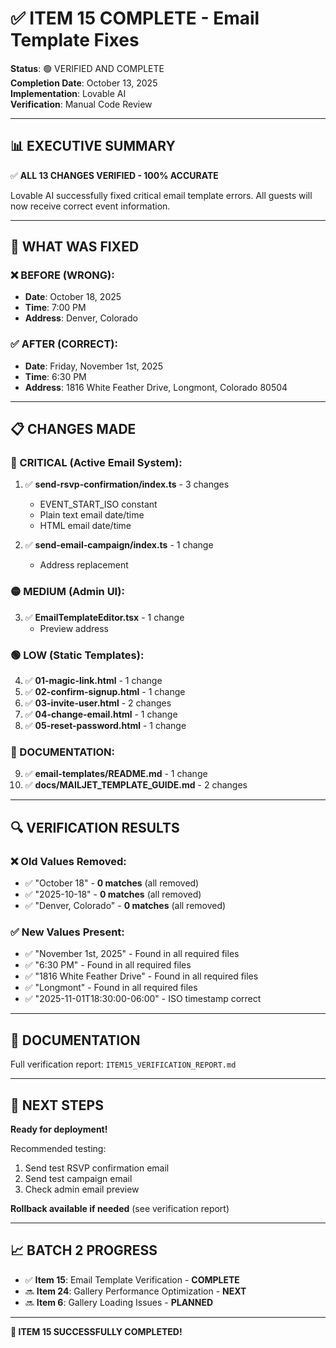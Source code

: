# ✅ ITEM 15 COMPLETE - Email Template Fixes

**Status**: 🟢 VERIFIED AND COMPLETE  
**Completion Date**: October 13, 2025  
**Implementation**: Lovable AI  
**Verification**: Manual Code Review

---

## 📊 EXECUTIVE SUMMARY

✅ **ALL 13 CHANGES VERIFIED - 100% ACCURATE**

Lovable AI successfully fixed critical email template errors. All guests will now receive correct event information.

---

## 🎯 WHAT WAS FIXED

### ❌ BEFORE (WRONG):
- **Date**: October 18, 2025
- **Time**: 7:00 PM
- **Address**: Denver, Colorado

### ✅ AFTER (CORRECT):
- **Date**: Friday, November 1st, 2025
- **Time**: 6:30 PM
- **Address**: 1816 White Feather Drive, Longmont, Colorado 80504

---

## 📋 CHANGES MADE

### 🔴 CRITICAL (Active Email System):
1. ✅ **send-rsvp-confirmation/index.ts** - 3 changes
   - EVENT_START_ISO constant
   - Plain text email date/time
   - HTML email date/time

2. ✅ **send-email-campaign/index.ts** - 1 change
   - Address replacement

### 🟡 MEDIUM (Admin UI):
3. ✅ **EmailTemplateEditor.tsx** - 1 change
   - Preview address

### 🟢 LOW (Static Templates):
4. ✅ **01-magic-link.html** - 1 change
5. ✅ **02-confirm-signup.html** - 1 change
6. ✅ **03-invite-user.html** - 2 changes
7. ✅ **04-change-email.html** - 1 change
8. ✅ **05-reset-password.html** - 1 change

### 📝 DOCUMENTATION:
9. ✅ **email-templates/README.md** - 1 change
10. ✅ **docs/MAILJET_TEMPLATE_GUIDE.md** - 2 changes

---

## 🔍 VERIFICATION RESULTS

### ❌ Old Values Removed:
- ✅ "October 18" - **0 matches** (all removed)
- ✅ "2025-10-18" - **0 matches** (all removed)
- ✅ "Denver, Colorado" - **0 matches** (all removed)

### ✅ New Values Present:
- ✅ "November 1st, 2025" - Found in all required files
- ✅ "6:30 PM" - Found in all required files
- ✅ "1816 White Feather Drive" - Found in all required files
- ✅ "Longmont" - Found in all required files
- ✅ "2025-11-01T18:30:00-06:00" - ISO timestamp correct

---

## 📄 DOCUMENTATION

Full verification report: `ITEM15_VERIFICATION_REPORT.md`

---

## 🚀 NEXT STEPS

**Ready for deployment!**

Recommended testing:
1. Send test RSVP confirmation email
2. Send test campaign email
3. Check admin email preview

**Rollback available if needed** (see verification report)

---

## 📈 BATCH 2 PROGRESS

- ✅ **Item 15**: Email Template Verification - **COMPLETE**
- 🔜 **Item 24**: Gallery Performance Optimization - **NEXT**
- 🔜 **Item 6**: Gallery Loading Issues - **PLANNED**

---

**🎉 ITEM 15 SUCCESSFULLY COMPLETED!**

